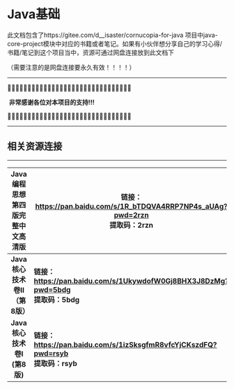 

# Java基础

此文档包含了https://gitee.com/d__isaster/cornucopia-for-java  项目中java-core-project模块中对应的书籍或者笔记。如果有小伙伴想分享自己的学习心得/书籍/笔记到这个项目当中，资源可通过网盘连接放到此文档下

（需要注意的是网盘连接要永久有效！！！！）



------

🎑🎑🎑🎑🎑🎑🎑🎑🎑🎑🎑🎑🎑🎑🎑🎑🎑🎑🎑🎑🎑🎑🎑🎑🎑🎑🎑🎑🎑🎑🎑

​													**非常感谢各位对本项目的支持!!!**

🎑🎑🎑🎑🎑🎑🎑🎑🎑🎑🎑🎑🎑🎑🎑🎑🎑🎑🎑🎑🎑🎑🎑🎑🎑🎑🎑🎑🎑🎑🎑

------





## 相关资源连接

------

| Java编程思想第四版完整中文高清版 | 链接：https://pan.baidu.com/s/1R_bTDQVA4RRP7NP4s_aUAg?pwd=2rzn <br/>提取码：2rzn |
| :------------------------------: | ------------------------------------------------------------ |
| **Java核心技术 卷II （第8版）**  | **链接：https://pan.baidu.com/s/1UkywdofW0Gj8BHX3J8DzMg?pwd=5bdg <br/>提取码：5bdg** |
|   **Java核心技术 卷I (第8版)**   | **链接：https://pan.baidu.com/s/1izSksgfmR8vfcYjCKszdFQ?pwd=rsyb <br/>提取码：rsyb** |

​												

